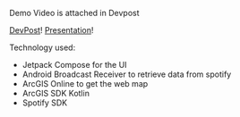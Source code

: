 Demo Video is attached in Devpost

[DevPost](https://devpost.com/software/chordinate-qrfytm)!
[Presentation](https://www.canva.com/design/DAGMKVeU5SU/96zmHsG70jYxgMRF5OroFQ/edit?utm_content=DAGMKVeU5SU&utm_campaign=designshare&utm_medium=link2&utm_source=sharebutton)!

Technology used:
* Jetpack Compose for the UI 
* Android Broadcast Receiver to retrieve data from spotify 
* ArcGIS Online to get the web map
* ArcGIS SDK Kotlin 
* Spotify SDK

